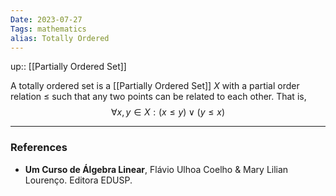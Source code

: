 ```yaml
---
Date: 2023-07-27
Tags: mathematics
alias: Totally Ordered
---
```

up:: [[Partially Ordered Set]]

A totally ordered set is a [[Partially Ordered Set]] $X$ with a partial order relation $\leq$ such that any two points can be related to each other. That is,
$$
\forall x,y \in X: (x \leq y) \lor (y \leq x)
$$

---
### References
- **Um Curso de Álgebra Linear**, Flávio Ulhoa Coelho & Mary Lilian Lourenço. Editora EDUSP.